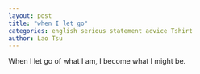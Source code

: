 ```yaml
---
layout: post
title: "when I let go"
categories: english serious statement advice Tshirt
author: Lao Tsu
---
```


When I let go of what I am, I become what I might be.
